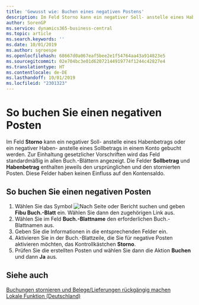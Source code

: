```yaml
---
title: 'Gewusst wie: Buchen eines negativen Postens'
description: Im Feld Storno kann ein negativer Soll- anstelle eines Habenbetrags oder ein negativer Haben- anstelle eines Sollbetrags in einem Konto gebucht werden. Zur Einhaltung gesetzlicher Vorschriften in Deutschland wird das Feld standardmäßig in allen Buch.-Blättern angezeigt. Die Felder Sollbetrag und Habenbetrag enthalten jeweils den ursprünglichen und den stornierten Posten.
author: SorenGP
ms.service: dynamics365-business-central
ms.topic: article
ms.search.keywords: ''
ms.date: 10/01/2019
ms.author: sgroespe
ms.openlocfilehash: 68667d0a067eaf5bee2e1f54764aa43a914823e5
ms.sourcegitcommit: 02e704bc3e01d62072144919774f1244c42827e4
ms.translationtype: HT
ms.contentlocale: de-DE
ms.lasthandoff: 10/01/2019
ms.locfileid: "2301323"
---
```

# <a name="post-a-negative-entry"></a>So buchen Sie einen negativen Posten
Im Feld **Storno** kann ein negativer Soll- anstelle eines Habenbetrags oder ein negativer Haben- anstelle eines Sollbetrags in einem Konto gebucht werden. Zur Einhaltung gesetzlicher Vorschriften wird das Feld standardmäßig in allen Buch.-Blättern angezeigt. Die Felder **Sollbetrag** und **Habenbetrag** enthalten jeweils den ursprünglichen und den stornierten Posten. Diese Felder haben keinen Einfluss auf den Kontensaldo.  

## <a name="to-post-a-negative-entry"></a>So buchen Sie einen negativen Posten  

1.  Wählen Sie das Symbol ![Nach Seite oder Bericht suchen](../../media/ui-search/search_small.png "Nach Seite oder Bericht suchen") und geben **Fibu Buch.-Blatt** ein. Wählen Sie dann den zugehörigen Link aus.  
2.  Wählen Sie im Feld **Buch.-Blattname** den erforderlichen Buch.-Blattnamen aus.  
3.  Geben Sie die Informationen in die entsprechenden Felder ein.  
4.  Aktivieren Sie in der Buch.-Blattzeile, die Sie für negative Posten aktivieren möchten, das Kontrollkästchen **Storno**.  
5.  Prüfen Sie die erstellten Posten und wählen Sie dann die Aktion **Buchen** und dann **Ja** aus.  

## <a name="see-also"></a>Siehe auch  
[Buchungen stornieren und Belege/Lieferungen rückgängig machen](../../finance-how-reverse-journal-posting.md)  
[Lokale Funktion (Deutschland)](germany-local-functionality.md)
